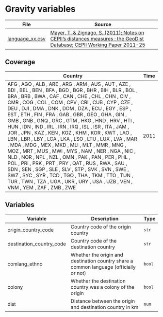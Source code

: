# Gravity variables

File |Source
---|---
[language_xx.csv](https://github.com/cverluise/patentcity/tree/master/assets)| [Mayer, T. & Zignago, S. (2011); Notes on CEPII’s distances measures : the GeoDist Database; CEPII Working Paper 2011-25](http://www.cepii.fr/CEPII/fr/bdd_modele/presentation.asp?id=6)

## Coverage

Country | Time
---|---
AFG	,	AGO	,	ALB	,	ARE	,	ARG	,	ARM	, AUS	,	AUT	,	AZE	,	BDI	,	BEL	,	BEN	, BFA	,	BGD	,	BGR	,	BHR	,	BIH	,	BLR	, BOL	,	BRA	,	BRB	,	BWA	,	CAF	,	CAN	, CHE	,	CHL	,	CHN	,	CIV	,	CMR	,	COG	, COL	,	COM	,	CPV	,	CRI	,	CUB	,	CYP	, CZE	,	DEU	,	DJI	,	DMA	,	DNK	,	DOM	, DZA	,	ECU	,	EGY	,	ESP	,	EST	,	ETH	, FIN	,	FRA	,	GAB	,	GBR	,	GEO	,	GHA	, GIN	,	GMB	,	GNB	,	GNQ	,	GRC	,	GTM	, HKG	,	HND	,	HRV	,	HTI	,	HUN	,	IDN	, IND	,	IRL	,	IRN	,	IRQ	,	ISL	,	ISR	, ITA	,	JAM	,	JOR	,	JPN	,	KAZ	,	KEN	, KGZ	,	KHM	,	KOR	,	KWT	,	LAO	,	LBN	, LBR	,	LBY	,	LCA	,	LKA	,	LSO	,	LTU	, LUX	,	LVA	,	MAR	,	MDA	,	MDG	,	MEX	, MKD	,	MLI	,	MLT	,	MMR	,	MNG	,	MOZ	, MRT	,	MUS	,	MWI	,	MYS	,	NAM	,	NER	, NGA	,	NIC	,	NLD	,	NOR	,	NPL	,	NZL	, OMN	,	PAK	,	PAN	,	PER	,	PHL	,	POL	, PRI	,	PRK	,	PRT	,	PRY	,	QAT	,	RUS	, RWA	,	SAU	,	SDN	,	SEN	,	SGP	,	SLE	, SLV	,	STP	,	SVK	,	SVN	,	SWE	,	SWZ	, SYC	,	SYR	,	TCD	,	TGO	,	THA	,	TKM	, TTO	,	TUN	,	TUR	,	TWN	,	TZA	,	UGA	, UKR	,	URY	,	USA	,	UZB	,	VEN	,	VNM	, YEM	,	ZAF	,	ZMB	,	ZWE				 | 2011

## Variables

Variable|Description    | Type
---|---|---
origin_country_code     | Country code of the origin country| `str`
destination_country_code| Country code of the destination country | `str`
comlang_ethno         | Whether the origin and destination country share a common language (officially or not) | `bool`
colony | Whether the destination country was a colony of the origin | `bool`
dist | Distance between the origin and destination country in km | `num`


